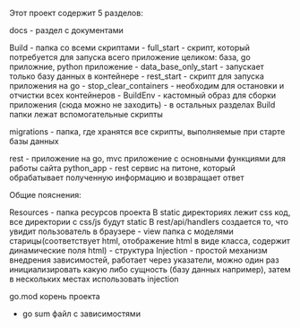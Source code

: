 Этот проект содержит 5 разделов:

docs - раздел с документами

Build - папка со всеми скриптами 
    - full_start - скрипт, который потребуется для запуска всего приложение целиком: база, go приложние, python приложение
    - data_base_only_start - запускает только базу данных в контейнере 
    - rest_start - скрипт для запуска приложения на go
    - stop_clear_containers - необходим для остановки и отчистки всех контейнеров
    - BuildEnv - кастомный образ для сборки приложения (сюда можно не заходить)
    - в остальных разделах Build папки лежат вспомогательные скрипты

migrations - папка, где хранятся все скрипты, выполняемые при старте базы данных

rest - приложение на go, mvc приложение с основными функциями для работы сайта
python_app - rest сервис на питоне, который обрабатывает полученную информацию и возвращает ответ


Общие пояснения: 

Resources - папка ресурсов проекта 
В static директориях лежит css код, все директории с css/js будут static
В rest/api/handlers создается то, что увидит пользователь в браузере
    - view папка с моделями старицы(соответствует html, отображение html в виде класса, содержит динамические поля html)
    - структура Injection - простой механизм внедрения зависимостей, работает через указатели, можно один раз инициализировать
        какую либо сущность (базу данных например), затем в нескольких местах использовать injection

go.mod корень проекта
 - go sum файл с зависимостями